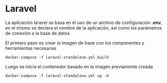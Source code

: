 # Laravel

La aplicación laravel se basa en el uso de un archivo de configuración **.env**, en el mismo se declara el nombre de la aplicación, así como los parámetros de conexión a la base de datos.

El primero paso es crear la imagen de base con los componentes y herramientas necesarias

```
docker-compose -f laravel-standalone.yml build
```

Luego se inicia el contenedor basado en la imagen previamente creada

```
docker-compose -f laravel-standalone.yml up -d
```
